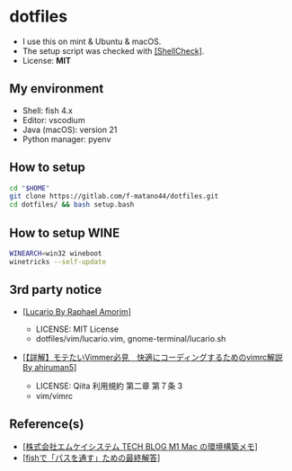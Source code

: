 # dotfiles

* I use this on mint & Ubuntu & macOS.
* The setup script was checked with [\[ShellCheck\]](https://open-vsx.org/extension/timonwong/shellcheck).
* License: **MIT**


## My environment

* Shell: fish 4.x
* Editor: vscodium
* Java (macOS): version 21
* Python manager: pyenv


## How to setup

```sh
cd "$HOME"
git clone https://gitlab.com/f-matano44/dotfiles.git
cd dotfiles/ && bash setup.bash
```

## How to setup WINE

```sh
WINEARCH=win32 wineboot
winetricks --self-update
```


## 3rd party notice

* [\[Lucario By Raphael Amorim\]](https://github.com/raphamorim/lucario)
    * LICENSE: MIT License
    * dotfiles/vim/lucario.vim, gnome-terminal/lucario.sh

* [\[【詳解】モテたいVimmer必見　快適にコーディングするためのvimrc解説 By ahiruman5\]](https://qiita.com/ahiruman5/items/4f3c845500c172a02935)
    * LICENSE: Qiita 利用規約 第二章 第７条 3
    * vim/vimrc


## Reference(s)

* [\[株式会社エムケイシステム TECH BLOG M1 Mac の環境構築メモ\]](https://blog.mksc.jp/contents/apple-silicon/)
* [\[fishで「パスを通す」ための最終解答\]](https://zenn.dev/estra/articles/zenn-fish-add-path-final-answer)
